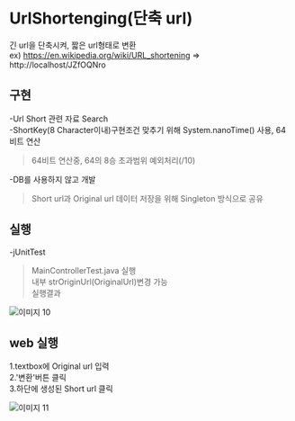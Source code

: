 
# UrlShortenging(단축 url)
긴 url을 단축시켜, 짧은 url형태로 변환  
ex) https://en.wikipedia.org/wiki/URL_shortening => http://localhost/JZfOQNro  



## 구현
-Url Short 관련 자료 Search  
-ShortKey(8 Character이내)구현조건 맞추기 위해 System.nanoTime() 사용, 64비트 연산  
>64비트 연산중, 64의 8승 초과범위 예외처리(/10)  

-DB를 사용하지 않고 개발  
>Short url과 Original url 데이터 저장을 위해 Singleton 방식으로 공유  


## 실행 
-jUnitTest  
>MainControllerTest.java 실행  
>내부 strOriginUrl(OriginalUrl)변경 가능  
>실행결과  
  
![이미지 10](https://user-images.githubusercontent.com/35560053/63227903-abe57c00-c226-11e9-9d6d-080d876d2127.jpg)


## web 실행 
1.textbox에 Original url 입력  
2.'변환'버튼 클릭  
3.하단에 생성된 Short url 클릭  

![이미지 11](https://user-images.githubusercontent.com/35560053/63228192-ab4ee480-c22a-11e9-9085-8cebe2241dda.jpg)



